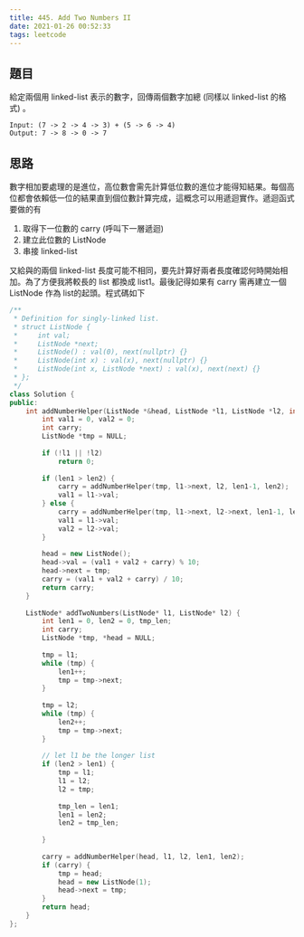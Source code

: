 ```yaml
---
title: 445. Add Two Numbers II
date: 2021-01-26 00:52:33
tags: leetcode
---
```


## 題目
給定兩個用 linked-list 表示的數字，回傳兩個數字加總 (同樣以 linked-list 的格式) 。

    Input: (7 -> 2 -> 4 -> 3) + (5 -> 6 -> 4)
    Output: 7 -> 8 -> 0 -> 7


## 思路
數字相加要處理的是進位，高位數會需先計算低位數的進位才能得知結果。每個高位都會依賴低一位的結果直到個位數計算完成，這概念可以用遞迴實作。遞迴函式要做的有
1. 取得下一位數的 carry (呼叫下一層遞迴)
2. 建立此位數的 ListNode
3. 串接 linked-list

又給與的兩個 linked-list 長度可能不相同，要先計算好兩者長度確認何時開始相加。為了方便我將較長的 list 都換成 list1。最後記得如果有 carry 需再建立一個 ListNode 作為 list的起頭。程式碼如下

```cpp
/**
 * Definition for singly-linked list.
 * struct ListNode {
 *     int val;
 *     ListNode *next;
 *     ListNode() : val(0), next(nullptr) {}
 *     ListNode(int x) : val(x), next(nullptr) {}
 *     ListNode(int x, ListNode *next) : val(x), next(next) {}
 * };
 */
class Solution {
public:
    int addNumberHelper(ListNode *&head, ListNode *l1, ListNode *l2, int len1, int len2) {
        int val1 = 0, val2 = 0;
        int carry;
        ListNode *tmp = NULL;
        
        if (!l1 || !l2)
            return 0;
        
        if (len1 > len2) {
            carry = addNumberHelper(tmp, l1->next, l2, len1-1, len2);
            val1 = l1->val;
        } else {
            carry = addNumberHelper(tmp, l1->next, l2->next, len1-1, len2 - 1);
            val1 = l1->val;
            val2 = l2->val;
        }
        
        head = new ListNode();
        head->val = (val1 + val2 + carry) % 10;
        head->next = tmp;
        carry = (val1 + val2 + carry) / 10;
        return carry;
    }
    
    ListNode* addTwoNumbers(ListNode* l1, ListNode* l2) {
        int len1 = 0, len2 = 0, tmp_len;
        int carry;
        ListNode *tmp, *head = NULL;
        
        tmp = l1;
        while (tmp) {
            len1++;
            tmp = tmp->next;
        }
        
        tmp = l2;
        while (tmp) {
            len2++;
            tmp = tmp->next;
        }
        
        // let l1 be the longer list
        if (len2 > len1) {
            tmp = l1;
            l1 = l2;
            l2 = tmp;
            
            tmp_len = len1;
            len1 = len2;
            len2 = tmp_len;
            
        }
        
        carry = addNumberHelper(head, l1, l2, len1, len2);
        if (carry) {
            tmp = head;
            head = new ListNode(1);
            head->next = tmp;
        }
        return head;
    }
};
```